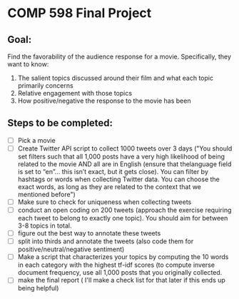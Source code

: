 # COMP 598 Final Project

## Goal:

Find the favorability of the audience response for a movie. Specifically, they want to know:

1. The salient topics discussed around their film and what each topic primarily concerns
2. Relative engagement with those topics
3. How positive/negative the response to the movie has been

## Steps to be completed:

- [ ] Pick a movie
- [ ] Create Twitter API script to collect 1000 tweets over 3 days ("You should set filters such that all 1,000 posts have a very high likelihood of being related to the movie AND all are in English (ensure that thelanguage field is set to “en”… this isn’t exact, but it gets close). You can filter by hashtags or words when collecting Twitter data. You can choose the exact words, as long as they are related to the context that we mentioned before")
- [ ] Make sure to check for uniqueness when collecting tweets
- [ ] conduct an open coding on 200 tweets (approach the exercise requiring each tweet to belong to exactly one topic). You should aim for between 3-8 topics in total.
- [ ] figure out the best way to annotate these tweets
- [ ] split into thirds and annotate the tweets (also code them for positive/neutral/negative sentiment)
- [ ] Make a script that characterizes your topics by computing the 10 words in each category with the highest tf-idf scores (to compute inverse document frequency, use all 1,000 posts that you originally collected.
- [ ] make the final report ( I'll make a check list for that later if this ends up being helpful)
